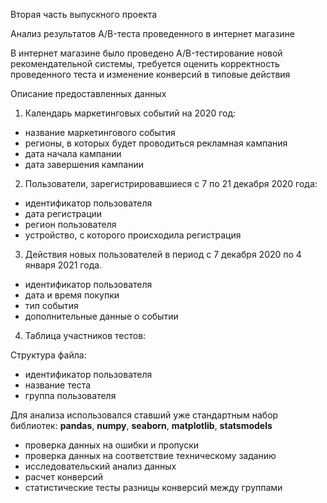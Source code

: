 Вторая часть выпускного проекта

Анализ результатов A/B-теста проведенного в интернет магазине

В интернет магазине было проведено A/B-тестирование новой рекомендательной системы, требуется оценить корректность проведенного теста и изменение конверсий в типовые действия

Описание предоставленных данных

1. Календарь маркетинговых событий на 2020 год:

+ название маркетингового события
+ регионы, в которых будет проводиться рекламная кампания
+ дата начала кампании
+ дата завершения кампании

2. Пользователи, зарегистрировавшиеся с 7 по 21 декабря 2020 года:

+ идентификатор пользователя
+ дата регистрации
+ регион пользователя
+ устройство, с которого происходила регистрация

3. Действия новых пользователей в период с 7 декабря 2020 по 4 января 2021 года.

+ идентификатор пользователя
+ дата и время покупки
+ тип события
+ дополнительные данные о событии

4. Таблица участников тестов:

Структура файла:

+ идентификатор пользователя
+ название теста
+ группа пользователя

Для анализа использовался ставший уже стандартным набор библиотек: **pandas**, **numpy**, **seaborn**, **matplotlib**, **statsmodels**
+ проверка данных на ошибки и пропуски
+ проверка данных на соответствие техническому заданию
+ исследовательский анализ данных
+ расчет конверсий
+ статистические тесты разницы конверсий между группами
